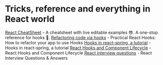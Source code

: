 # Tricks, reference and everything in React world

[React CheatSheet](https://react-hooks-cheatsheet.com/) - A cheatsheet with live editable examples 😎. A one-stop reference for hooks 💪.
[Refactoring code via hooks](https://blog.logrocket.com/practical-react-hooks-how-to-refactor-your-app-to-use-hooks-b1867e7b0a53/) - Practical React Hooks: How to refactor your app to use Hooks
[Hooks in react-spring, a tutorial](https://medium.com/@drcmda/hooks-in-react-spring-a-tutorial-c6c436ad7ee4) - Hooks in react-spring, a tutorial
[React Hooks and Component Lifecycle](https://stackoverflow.com/questions/53254017/react-hooks-and-component-lifecycle-equivalent) - React Hooks and Component Lifecycle
[React interview questions](https://github.com/sudheerj/reactjs-interview-questions) - React Interview Questions & Answers

